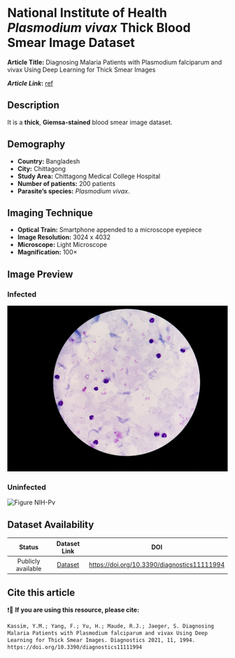 # **National Institute of Health _Plasmodium vivax_ Thick Blood Smear Image Dataset**  
**Article Title:** Diagnosing Malaria Patients with Plasmodium falciparum and vivax Using Deep Learning for Thick Smear Images

**_Article Link_:** [ref](https://www.mdpi.com/2075-4418/11/11/1994)

  
## **Description**
It is a **thick**, **Giemsa-stained** blood smear image dataset.


## **Demography**
+ **Country:** Bangladesh
+ **City:** Chittagong
+ **Study Area:** Chittagong Medical College Hospital
+ **Number of patients:** 200 patients 
+ **Parasite’s species:** _Plasmodium vivax_.


## **Imaging Technique**
+ **Optical Train:** Smartphone appended to a microscope eyepiece
+ **Image Resolution:** 3024 x 4032
+ **Microscope:** Light Microscope
+ **Magnification:** 100×


## **Image Preview**
### **Infected**
![Figure NIH-Pv](https://github.com/ItunuIsewon/Malaria-Blood-Smear-Images/blob/main/Images/NIH-%20Pv.jpg)


### **Uninfected**
![Figure NIH-Pv](https://github.com/ItunuIsewon/Malaria-Blood-Smear-Images/blob/main/Images/NIH%20uninfected.png)


## **Dataset Availability**
|**Status**|**Dataset Link**|**DOI**|
|:---:|:---:|:---:|
|Publicly available| [Dataset](https://lhncbc.nlm.nih.gov/LHC-research/LHC-projects/image-processing/malaria-datasheet.html)|https://doi.org/10.3390/diagnostics11111994|


## **Cite this article**
❗🛑 **If you are using this resource, please cite:** 
```
Kassim, Y.M.; Yang, F.; Yu, H.; Maude, R.J.; Jaeger, S. Diagnosing Malaria Patients with Plasmodium falciparum and vivax Using Deep Learning for Thick Smear Images. Diagnostics 2021, 11, 1994. https://doi.org/10.3390/diagnostics11111994
```
